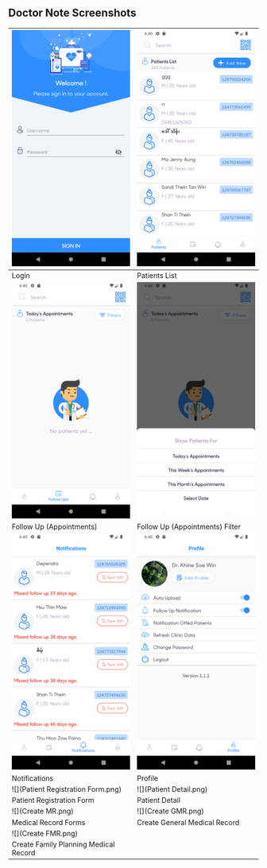 ## Doctor Note Screenshots

| ![](Login.png)  | ![](Patients.png)  |
|---|---|
| Login | Patients List |
|  ![](FollowUp.png) | ![](FollowUpFilter.png)  |
| Follow Up (Appointments)  | Follow Up (Appointments) Filter  |
|  ![](Notifications.png)  | ![](Profile.png)  |
| Notifications  | Profile  |
| ![](Patient Registration Form.png)  |  ![](Patient Detail.png)  |
|  Patient Registration Form  | Patient Detail  |
| ![](Create MR.png)  |  ![](Create GMR.png) |
|  Medical Record Forms | Create General Medical Record  |
| ![](Create FMR.png)   |   |
|  Create Family Planning Medical Record |   |